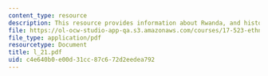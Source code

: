 ```yaml
---
content_type: resource
description: This resource provides information about Rwanda, and history of Rwanda.
file: https://ol-ocw-studio-app-qa.s3.amazonaws.com/courses/17-523-ethnicity-and-race-in-world-politics-fall-2005/c4e640b0e00d31cc87c672d2eedea792_l_21.pdf
file_type: application/pdf
resourcetype: Document
title: l_21.pdf
uid: c4e640b0-e00d-31cc-87c6-72d2eedea792
---
```

